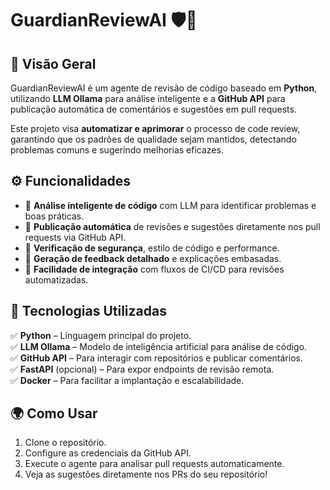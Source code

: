 # GuardianReviewAI 🛡️🤖  

## 📌 Visão Geral  
GuardianReviewAI é um agente de revisão de código baseado em **Python**, utilizando **LLM Ollama** para análise inteligente e a **GitHub API** para publicação automática de comentários e sugestões em pull requests.  

Este projeto visa **automatizar e aprimorar** o processo de code review, garantindo que os padrões de qualidade sejam mantidos, detectando problemas comuns e sugerindo melhorias eficazes.  

## ⚙️ Funcionalidades  
- 🔹 **Análise inteligente de código** com LLM para identificar problemas e boas práticas.  
- 🔹 **Publicação automática** de revisões e sugestões diretamente nos pull requests via GitHub API.  
- 🔹 **Verificação de segurança**, estilo de código e performance.  
- 🔹 **Geração de feedback detalhado** e explicações embasadas.  
- 🔹 **Facilidade de integração** com fluxos de CI/CD para revisões automatizadas.  

## 🚀 Tecnologias Utilizadas  
✅ **Python** – Linguagem principal do projeto.  
✅ **LLM Ollama** – Modelo de inteligência artificial para análise de código.  
✅ **GitHub API** – Para interagir com repositórios e publicar comentários.  
✅ **FastAPI** (opcional) – Para expor endpoints de revisão remota.  
✅ **Docker** – Para facilitar a implantação e escalabilidade.  

## 🌍 Como Usar  
1. Clone o repositório.  
2. Configure as credenciais da GitHub API.  
3. Execute o agente para analisar pull requests automaticamente.  
4. Veja as sugestões diretamente nos PRs do seu repositório!  
